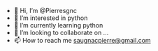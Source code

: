- 👋 Hi, I’m @Pierresgnc
- 👀 I’m interested in python
- 🌱 I’m currently learning python
- 💞️ I’m looking to collaborate on ...
- 📫 How to reach me saugnacpierre@gmail.com

<!---
Pierresgnc/Pierresgnc is a ✨ special ✨ repository because its `README.md` (this file) appears on your GitHub profile.
You can click the Preview link to take a look at your changes.
--->
